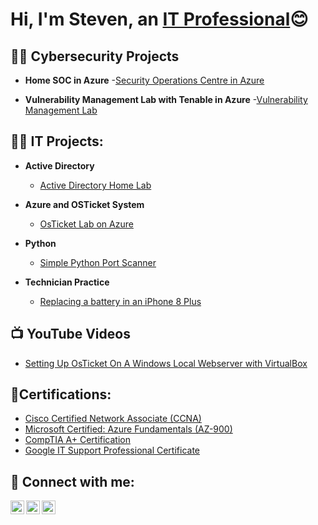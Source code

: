 <h1>Hi, I'm Steven, an <a href="https://www.linkedin.com/in/steven-bealle/">IT Professional</a>😊</h1>

<h2>👨‍💻 Cybersecurity Projects </h2>

- <b>Home SOC in Azure</b>
  -[Security Operations Centre in Azure]()

- <b>Vulnerability Management Lab with Tenable in Azure</b>
  -[Vulnerability Management Lab]()

<h2>👨‍💻 IT Projects:</h2>

- <b>Active Directory</b>
  - [Active Directory Home Lab](https://github.com/stevenbcyber/ActiveDirectoryLab)

- <b>Azure and OSTicket System</b>
  - [OsTicket Lab on Azure](https://github.com/stevenbcyber/AzureLabOsTicket)

- <b>Python</b>
   - [Simple Python Port Scanner](https://github.com/stevenbcyber/PythonPortScanner)

- <b>Technician Practice</b>
  - [Replacing a battery in an iPhone 8 Plus](https://github.com/stevenbcyber/iPhoneBatteryReplacement)

<h2>📺 YouTube Videos</h2>

- [Setting Up OsTicket On A Windows Local Webserver with VirtualBox](https://www.youtube.com/watch?v=e_XvD7m5fho)

<h2>👨Certifications:</h2>

- [Cisco Certified Network Associate (CCNA)](https://www.credly.com/badges/c3e35767-9f31-4a93-8b65-6d8cc3a7f54d/public_url)
- [Microsoft Certified: Azure Fundamentals (AZ-900)](https://learn.microsoft.com/en-us/users/beallesteven-1861/credentials/1253a1e7fb5a16c4)
- [CompTIA A+ Certification](https://www.credly.com/badges/3cf65d5b-b159-4633-a889-b1ea5a533051/public_url)
- [Google IT Support Professional Certificate](https://www.credly.com/go/WWjZ2Uo5)

<h2> 🤳 Connect with me:</h2>

[<img align="left" alt="Steven-Bealle | LinkedIn" width="22px" src="https://cdn.jsdelivr.net/npm/simple-icons@v3/icons/linkedin.svg" />][linkedin]
[<img align="left" alt="StevenBealle | Youtube" width="22px" src="https://cdn.jsdelivr.net/npm/simple-icons@v3/icons/youtube.svg" />][youtube]
[<img align="left" alt="StevenBealle | Twitter" width="22px" src="https://cdn.jsdelivr.net/npm/simple-icons@v3/icons/twitter.svg" />][twitter]


[linkedin]: https://linkedin.com/in/steven-bealle
[youtube]: https://www.youtube.com/@sjbdoesit
[twitter]: https://twitter.com/stevenbealle



<!--
**stevenjbit/stevenjbit** is a ✨ _special_ ✨ repository because its `README.md` (this file) appears on your GitHub profile.

Here are some ideas to get you started:

- 🔭 I’m currently working on ...
- 🌱 I’m currently learning ...
- 👯 I’m looking to collaborate on ...
- 🤔 I’m looking for help with ...
- 💬 Ask me about ...
- 📫 How to reach me: ...
- 😄 Pronouns: ...
- ⚡ Fun fact: ...
-->
